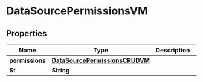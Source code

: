 

# DataSourcePermissionsVM


## Properties

| Name | Type | Description | Notes |
|------------ | ------------- | ------------- | -------------|
|**permissions** | [**DataSourcePermissionsCRUDVM**](DataSourcePermissionsCRUDVM.md) |  |  [optional] |
|**$t** | **String** |  |  |



